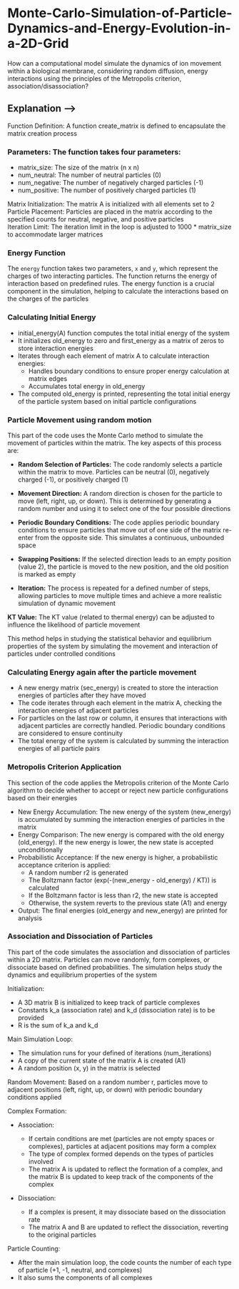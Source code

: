 # Monte-Carlo-Simulation-of-Particle-Dynamics-and-Energy-Evolution-in-a-2D-Grid
How can a computational model simulate the dynamics of ion movement within a biological membrane, considering random diffusion, energy interactions using the principles of the Metropolis criterion, association/disassociation?

## Explanation --> <br>

Function Definition: A function create_matrix is defined to encapsulate the matrix creation process 

### Parameters: The function takes four parameters:
+ matrix_size: The size of the matrix (n x n)
+ num_neutral: The number of neutral particles (0)
+ num_negative: The number of negatively charged particles (-1)
+ num_positive: The number of positively charged particles (1)
  
Matrix Initialization: The matrix A is initialized with all elements set to 2 <br>
Particle Placement: Particles are placed in the matrix according to the specified counts for neutral, negative, and positive particles <br>
Iteration Limit: The iteration limit in the loop is adjusted to 1000 * matrix_size to accommodate larger matrices <br>

### Energy Function
The `energy` function takes two parameters, `x` and `y`, which represent the charges of two interacting particles. The function returns the energy of interaction based on predefined rules. The energy function is a crucial component in the simulation, helping to calculate the interactions based on the charges of the particles

### Calculating Initial Energy
+ initial_energy(A) function computes the total initial energy of the system
+ It initializes old_energy to zero and first_energy as a matrix of zeros to store interaction energies
+ Iterates through each element of matrix A to calculate interaction energies:
  - Handles boundary conditions to ensure proper energy calculation at matrix edges
  - Accumulates total energy in old_energy 
+ The computed old_energy is printed, representing the total initial energy of the particle system based on initial particle configurations

### Particle Movement using random motion

This part of the code uses the Monte Carlo method to simulate the movement of particles within the matrix. The key aspects of this process are:

+ **Random Selection of Particles:** 
     The code randomly selects a particle within the matrix to move. Particles can be neutral (0), negatively charged (-1), or positively charged (1)

+ **Movement Direction:** 
     A random direction is chosen for the particle to move (left, right, up, or down). This is determined by generating a random number and using it to select one of the four possible directions

+ **Periodic Boundary Conditions:** 
     The code applies periodic boundary conditions to ensure particles that move out of one side of the matrix re-enter from the opposite side. This simulates a continuous, unbounded space

+ **Swapping Positions:** 
     If the selected direction leads to an empty position (value 2), the particle is moved to the new position, and the old position is marked as empty

+ **Iteration:** 
     The process is repeated for a defined number of steps, allowing particles to move multiple times and achieve a more realistic simulation of dynamic movement

**KT Value:** The KT value (related to thermal energy) can be adjusted to influence the likelihood of particle movement

This method helps in studying the statistical behavior and equilibrium properties of the system by simulating the movement and interaction of particles under controlled conditions

### Calculating Energy again after the particle movement
+ A new energy matrix (sec_energy) is created to store the interaction energies of particles after they have moved
+ The code iterates through each element in the matrix A, checking the interaction energies of adjacent particles 
+ For particles on the last row or column, it ensures that interactions with adjacent particles are correctly handled. Periodic boundary conditions are considered to ensure continuity
+ The total energy of the system is calculated by summing the interaction energies of all particle pairs

### Metropolis Criterion Application
This section of the code applies the Metropolis criterion of the Monte Carlo algorithm to decide whether to accept or reject new particle configurations based on their energies

+ New Energy Accumulation: The new energy of the system (new_energy) is accumulated by summing the interaction energies of particles in the matrix
+ Energy Comparison: The new energy is compared with the old energy (old_energy). If the new energy is lower, the new state is accepted unconditionally
+ Probabilistic Acceptance: If the new energy is higher, a probabilistic acceptance criterion is applied:
  - A random number r2 is generated
  - The Boltzmann factor (exp(-(new_energy - old_energy) / KT)) is calculated
  - If the Boltzmann factor is less than r2, the new state is accepted
  - Otherwise, the system reverts to the previous state (A1) and energy
+ Output: The final energies (old_energy and new_energy) are printed for analysis

### Association and Dissociation of Particles
This part of the code simulates the association and dissociation of particles within a 2D matrix. Particles can move randomly, form complexes, or dissociate based on defined probabilities. The simulation helps study the dynamics and equilibrium properties of the system

Initialization:
- A 3D matrix B is initialized to keep track of particle complexes
- Constants k_a (association rate) and k_d (dissociation rate) is to be provided
- R is the sum of k_a and k_d

Main Simulation Loop:
- The simulation runs for your defined of iterations (num_iterations)
- A copy of the current state of the matrix A is created (A1)
- A random position (x, y) in the matrix is selected

Random Movement:
Based on a random number r, particles move to adjacent positions (left, right, up, or down) with periodic boundary conditions applied

Complex Formation:
  - Association:
    - If certain conditions are met (particles are not empty spaces or complexes), particles at adjacent positions may form a complex
    - The type of complex formed depends on the types of particles involved
    - The matrix A is updated to reflect the formation of a complex, and the matrix B is updated to keep track of the components of the complex

  - Dissociation:
    - If a complex is present, it may dissociate based on the dissociation rate
    - The matrix A and B are updated to reflect the dissociation, reverting to the original particles

Particle Counting:
- After the main simulation loop, the code counts the number of each type of particle (+1, -1, neutral, and complexes)
- It also sums the components of all complexes


